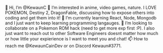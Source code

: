  👋 Hi, I’m @KewaunC
 👀 I’m interested in anime, video games, nature. I LOVE POKEMON, Destiny 2, DragonFable, discussing how to expose others into coding and get them into it!
 🌱 I’m currently learning React, Node, Mongodb and I just want to keep learning programming langauges.
 💞️ I’m looking to collaborate on a Pokemon ROM hack (need to get more exp first :P). I also just want to reach out to other Software Engineers doesnt matter how much or how little your expierience is I want to meet you and chat! 
 📫 How to reach me @KewaunCainDev or on Discord Kewaun#3771. 

<!---
KewaunC/KewaunC is a ✨ special ✨ repository because its `README.md` (this file) appears on your GitHub profile.
You can click the Preview link to take a look at your changes.
--->
